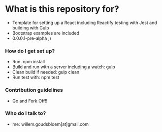 # What is this repository for? #

* Template for setting up a React including Reactify testing with Jest and building with Gulp
* Bootstrap examples are included
* 0.0.0.1-pre-alpha ;)

### How do I get set up? ###

* Run: npm install
* Build and run with a server including a watch: gulp
* Clean build if needed: gulp clean
* Run test with: npm test

### Contribution guidelines ###

* Go and Fork Off!!

### Who do I talk to? ###

* me: willem.goudsbloem[at]gmail.com